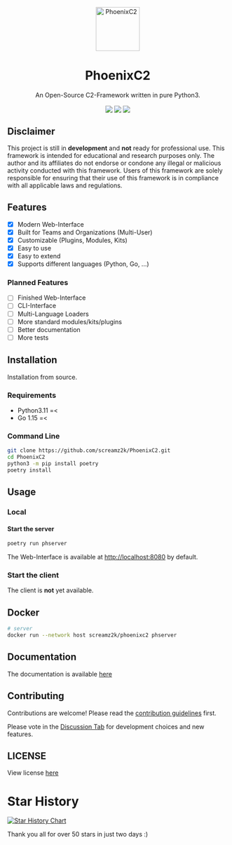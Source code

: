<p align="center">
    <img align="center" src="pages/images/logo.png" width="100px" height="100px" alt="PhoenixC2" />
    <h1 align="center">PhoenixC2</h1>
    <p align="center"> An Open-Source C2-Framework written in pure Python3.</p>
</p>
<p align="center">
    <img align="center" src="https://github.com/screamz2k/PhoenixC2/actions/workflows/tests.yml/badge.svg"/>
    <img align="center" src="https://github.com/screamz2k/PhoenixC2/actions/workflows/docker.yml/badge.svg"/>
    <img align="center" src="https://github.com/screamz2k/PhoenixC2/actions/workflows/pypi-publish.yml/badge.svg"/>
</p>

## Disclaimer
This project is still in **development** and **not** ready for professional use.
This framework is intended for educational and research purposes only. The author and its affiliates do not endorse or condone any illegal or malicious activity conducted with this framework. Users of this framework are solely responsible for ensuring that their use of this framework is in compliance with all applicable laws and regulations.

## Features
- [x] Modern Web-Interface
- [x] Built for Teams and Organizations (Multi-User)
- [x] Customizable (Plugins, Modules, Kits)
- [x] Easy to use
- [x] Easy to extend
- [x] Supports different languages (Python, Go, ...)

### Planned Features
- [ ] Finished Web-Interface
- [ ] CLI-Interface
- [ ] Multi-Language Loaders
- [ ] More standard modules/kits/plugins
- [ ] Better documentation
- [ ] More tests

## Installation
Installation from source.
### Requirements
- Python3.11 =< 
- Go 1.15 =< 

### Command Line

```bash
git clone https://github.com/screamz2k/PhoenixC2.git
cd PhoenixC2
python3 -m pip install poetry
poetry install
```

## Usage

### Local

#### Start the server

```bash
poetry run phserver
```
The Web-Interface is available at [http://localhost:8080](http://localhost:8080) by default.

### Start the client
The client is **not** yet available.

## Docker

```bash
# server
docker run --network host screamz2k/phoenixc2 phserver
```


## Documentation
The documentation is available [here](https://screamz2k.gitbook.io/phoenixc2/)

## Contributing
Contributions are welcome! Please read the [contribution guidelines](https://github.com/screamz2k/PhoenixC2/.github/CONTRIBUTING.md) first.

Please vote in the [Discussion Tab](https://github.com/screamz2k/PhoenixC2/discussions/categories/polls) for development choices and new features.

## LICENSE
View license [here](https://github.com/screamz2k/PhoenixC2/LICENSE)

# Star History
[![Star History Chart](https://api.star-history.com/svg?repos=screamz2k/phoenixc2&type=Date)](https://star-history.com/#screamz2k/phoenixc2&Date)

Thank you all for over 50 stars in just two days :)
